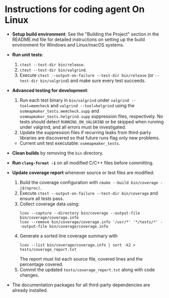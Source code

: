 # Instructions for coding agent On Linux

- **Setup build environment**: See the "Building the Project" section in the README.md file for detailed instructions on setting up the build environment for Windows and Linux/macOS systems.
- **Run unit tests**: 
  1. `ctest --test-dir bin/release`.
  2. `ctest --test-dir bin/valgrind`.
  3. Execute `ctest --output-on-failure --test-dir bin/release` (or `--test-dir bin/valgrind`) and make sure every test succeeds.

- **Advanced testing for development**:
  1. Run each test binary in `bin/valgrind` under `valgrind --tool=memcheck` and `valgrind --tool=helgrind` using the `osmmapmaker_tests.memcheck.supp` and `osmmapmaker_tests.helgrind.supp` suppression files, respectively. No tests should detect `RUNNING_ON_VALGRIND` or be skipped when running under valgrind, and all errors must be investigated.
  2. Update the suppression files if recurring leaks from third-party libraries are discovered so that future runs flag only new problems.
  - Current unit test executable: `osmmapmaker_tests`.

- **Clean builds** by removing the `bin` directory.
- **Run `clang-format -i`** on all modified C/C++ files before committing.
- **Update coverage report** whenever source or test files are modified:
  1. Build the coverage configuration with `cmake --build bin/coverage -j$(nproc)`.
  2. Execute `ctest --output-on-failure --test-dir bin/coverage` and ensure all tests pass.
  3. Collect coverage data using:
     ```
     lcov --capture --directory bin/coverage --output-file bin/coverage/coverage.info
     lcov --remove bin/coverage/coverage.info '/usr/*' '*/tests/*' --output-file bin/coverage/coverage.info
     ```
  4. Generate a sorted line coverage summary with
     ```
     lcov --list bin/coverage/coverage.info | sort -k2 > tests/coverage_report.txt
     ```
     The report must list each source file, covered lines and the percentage covered.
  5. Commit the updated `tests/coverage_report.txt` along with code changes.
- The documentation packages for all third-party dependencies are already installed.
